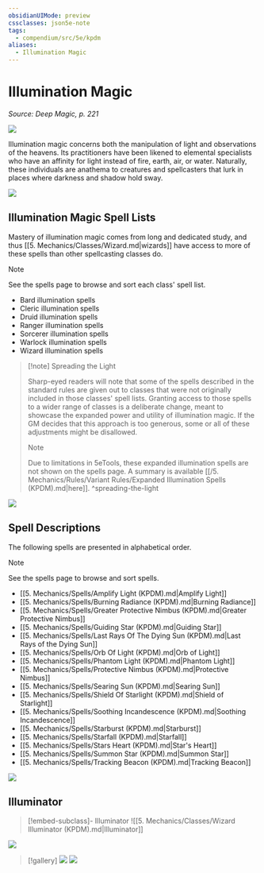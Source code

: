 ```yaml
---
obsidianUIMode: preview
cssclasses: json5e-note
tags:
  - compendium/src/5e/kpdm
aliases:
  - Illumination Magic
---
```

# Illumination Magic
*Source: Deep Magic, p. 221* 

![](https://raw.githubusercontent.com/TheGiddyLimit/homebrew/master/_img/KPDM/full/001-0695.webp#center)

Illumination magic concerns both the manipulation of light and observations of the heavens. Its practitioners have been likened to elemental specialists who have an affinity for light instead of fire, earth, air, or water. Naturally, these individuals are anathema to creatures and spellcasters that lurk in places where darkness and shadow hold sway.

![](https://raw.githubusercontent.com/TheGiddyLimit/homebrew/master/_img/KPDM/0068.webp#center)

## Illumination Magic Spell Lists

Mastery of illumination magic comes from long and dedicated study, and thus [[5. Mechanics/Classes/Wizard.md\|wizards]] have access to more of these spells than other spellcasting classes do.

> [!note]
> See the spells page to browse and sort each class' spell list.

- Bard illumination spells  
- Cleric illumination spells  
- Druid illumination spells  
- Ranger illumination spells  
- Sorcerer illumination spells  
- Warlock illumination spells  
- Wizard illumination spells  

> [!note] Spreading the Light
> 
> Sharp-eyed readers will note that some of the spells described in the standard rules are given out to classes that were not originally included in those classes' spell lists. Granting access to those spells to a wider range of classes is a deliberate change, meant to showcase the expanded power and utility of illumination magic. If the GM decides that this approach is too generous, some or all of these adjustments might be disallowed.
> 
> > [!note]
> Due to limitations in 5eTools, these expanded illumination spells are not shown on the spells page. A summary is available [[/5. Mechanics/Rules/Variant Rules/Expanded Illumination Spells (KPDM).md\|here]].
^spreading-the-light

![](https://raw.githubusercontent.com/TheGiddyLimit/homebrew/master/_img/KPDM/0069.webp#center)

## Spell Descriptions

The following spells are presented in alphabetical order.

> [!note]
> See the spells page to browse and sort spells.

- [[5. Mechanics/Spells/Amplify Light (KPDM).md\|Amplify Light]]  
- [[5. Mechanics/Spells/Burning Radiance (KPDM).md\|Burning Radiance]]  
- [[5. Mechanics/Spells/Greater Protective Nimbus (KPDM).md\|Greater Protective Nimbus]]  
- [[5. Mechanics/Spells/Guiding Star (KPDM).md\|Guiding Star]]  
- [[5. Mechanics/Spells/Last Rays Of The Dying Sun (KPDM).md\|Last Rays of the Dying Sun]]  
- [[5. Mechanics/Spells/Orb Of Light (KPDM).md\|Orb of Light]]  
- [[5. Mechanics/Spells/Phantom Light (KPDM).md\|Phantom Light]]  
- [[5. Mechanics/Spells/Protective Nimbus (KPDM).md\|Protective Nimbus]]  
- [[5. Mechanics/Spells/Searing Sun (KPDM).md\|Searing Sun]]  
- [[5. Mechanics/Spells/Shield Of Starlight (KPDM).md\|Shield of Starlight]]  
- [[5. Mechanics/Spells/Soothing Incandescence (KPDM).md\|Soothing Incandescence]]  
- [[5. Mechanics/Spells/Starburst (KPDM).md\|Starburst]]  
- [[5. Mechanics/Spells/Starfall (KPDM).md\|Starfall]]  
- [[5. Mechanics/Spells/Stars Heart (KPDM).md\|Star's Heart]]  
- [[5. Mechanics/Spells/Summon Star (KPDM).md\|Summon Star]]  
- [[5. Mechanics/Spells/Tracking Beacon (KPDM).md\|Tracking Beacon]]  

![](https://raw.githubusercontent.com/TheGiddyLimit/homebrew/master/_img/KPDM/0070.webp#center)

## Illuminator

> [!embed-subclass]- Illuminator
> ![[5. Mechanics/Classes/Wizard Illuminator (KPDM).md\|Illuminator]]

![](https://raw.githubusercontent.com/TheGiddyLimit/homebrew/master/_img/KPDM/0071.webp#center)

> [!gallery]
> ![](https://raw.githubusercontent.com/TheGiddyLimit/homebrew/master/_img/KPDM/0072.webp#gallery)
> ![](https://raw.githubusercontent.com/TheGiddyLimit/homebrew/master/_img/KPDM/0073.webp#gallery)
